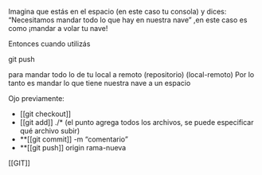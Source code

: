 Imagina que estás en el espacio (en este caso tu consola) y dices: “Necesitamos mandar todo lo que hay en nuestra nave” ,en este caso es como ¡mandar a volar tu nave!

Entonces cuando utilizás

git push

para mandar todo lo de tu local a remoto (repositorio) (local-remoto) Por lo tanto es mandar lo que tiene nuestra nave a un espacio

Ojo previamente:

* [[git checkout]] 
 * [[git add]] ./* (el punto agrega todos los archivos, se puede especificar qué archivo subir)
* **[[git commit]] -m “comentario” 
* **[[git push]] origin rama-nueva 


[[GIT]]